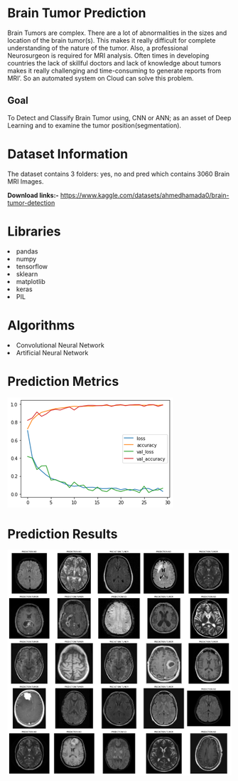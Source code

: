 # Brain Tumor Prediction
Brain Tumors are complex. There are a lot of abnormalities in the sizes and location of the brain tumor(s). This makes it really difficult for complete understanding of the nature of the tumor. Also, a professional Neurosurgeon is required for MRI analysis. Often times in developing countries the lack of skillful doctors and lack of knowledge about tumors makes it really challenging and time-consuming to generate reports from MRI’. So an automated system on Cloud can solve this problem.

## Goal
To Detect and Classify Brain Tumor using, CNN or ANN; as an asset of Deep Learning and to examine the tumor position(segmentation).

# Dataset Information

The dataset contains 3 folders: yes, no and pred which contains 3060 Brain MRI Images.

**Download links:-** 
https://www.kaggle.com/datasets/ahmedhamada0/brain-tumor-detection

# Libraries

<li>pandas
<li>numpy
<li>tensorflow
<li>sklearn
<li>matplotlib
<li>keras
<li>PIL

# Algorithms

<li>Convolutional Neural Network
<li>Artificial Neural Network

# Prediction Metrics
![alt text](https://github.com/aekanshgoel/Brain_Tumor_Prediction/blob/main/summary_plot.png)

# Prediction Results
![alt text](https://github.com/aekanshgoel/Brain_Tumor_Prediction/blob/main/results.png)

